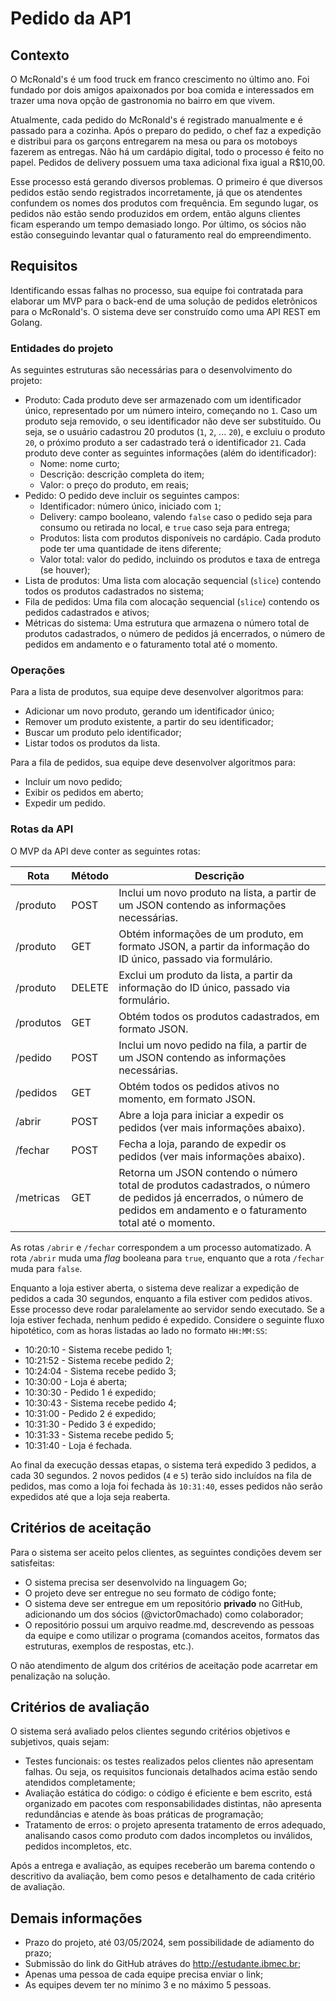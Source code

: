 # Pedido da AP1

## Contexto

O McRonald's é um food truck em franco crescimento no último ano. Foi fundado por dois amigos apaixonados por boa comida e interessados em trazer uma nova opção de gastronomia no bairro em que vivem.

Atualmente, cada pedido do McRonald's é registrado manualmente e é passado para a cozinha. Após o preparo do pedido, o chef faz a expedição e distribui para os garçons entregarem na mesa ou para os motoboys fazerem as entregas. Não há um cardápio digital, todo o processo é feito no papel. Pedidos de delivery possuem uma taxa adicional fixa igual a R$10,00.

Esse processo está gerando diversos problemas. O primeiro é que diversos pedidos estão sendo registrados incorretamente, já que os atendentes confundem os nomes dos produtos com frequência. Em segundo lugar, os pedidos não estão sendo produzidos em ordem, então alguns clientes ficam esperando um tempo demasiado longo. Por último, os sócios não estão conseguindo levantar qual o faturamento real do empreendimento.

## Requisitos

Identificando essas falhas no processo, sua equipe foi contratada para elaborar um MVP para o back-end de uma solução de pedidos eletrônicos para o McRonald's. O sistema deve ser construído como uma API REST em Golang.

### Entidades do projeto

As seguintes estruturas são necessárias para o desenvolvimento do projeto:

* Produto: Cada produto deve ser armazenado com um identificador único, representado por um número inteiro, começando no `1`. Caso um produto seja removido, o seu identificador não deve ser substituído. Ou seja, se o usuário cadastrou 20 produtos (`1`, `2`, ... `20`), e excluiu o produto `20`, o próximo produto a ser cadastrado terá o identificador `21`. Cada produto deve conter as seguintes informações (além do identificador):
    * Nome: nome curto;
    * Descrição: descrição completa do item;
    * Valor: o preço do produto, em reais;
* Pedido: O pedido deve incluir os seguintes campos:
    * Identificador: número único, iniciado com `1`;
    * Delivery: campo booleano, valendo `false` caso o pedido seja para consumo ou retirada no local, e `true` caso seja para entrega;
    * Produtos: lista com produtos disponíveis no cardápio. Cada produto pode ter uma quantidade de itens diferente;
    * Valor total: valor do pedido, incluindo os produtos e taxa de entrega (se houver);
* Lista de produtos: Uma lista com alocação sequencial (`slice`) contendo todos os produtos cadastrados no sistema;
* Fila de pedidos: Uma fila com alocação sequencial (`slice`) contendo os pedidos cadastrados e ativos;
* Métricas do sistema: Uma estrutura que armazena o número total de produtos cadastrados, o número de pedidos já encerrados, o número de pedidos em andamento e o faturamento total até o momento.

### Operações

Para a lista de produtos, sua equipe deve desenvolver algoritmos para:

* Adicionar um novo produto, gerando um identificador único;
* Remover um produto existente, a partir do seu identificador;
* Buscar um produto pelo identificador;
* Listar todos os produtos da lista.

Para a fila de pedidos, sua equipe deve desenvolver algoritmos para:

* Incluir um novo pedido;
* Exibir os pedidos em aberto;
* Expedir um pedido.

### Rotas da API

O MVP da API deve conter as seguintes rotas:

| **Rota**  | **Método** | **Descrição**                                                                                                                                                             |
|-----------|------------|---------------------------------------------------------------------------------------------------------------------------------------------------------------------------|
| /produto  |    POST    | Inclui um novo produto na lista, a partir de um JSON contendo as informações necessárias.                                                                                 |
| /produto  |     GET    | Obtém informações de um produto, em formato JSON, a partir da informação do ID único, passado via formulário.                                                             |
| /produto  |   DELETE   | Exclui um produto da lista, a partir da informação do ID único, passado via formulário.                                                                                   |
| /produtos |     GET    | Obtém todos os produtos cadastrados, em formato JSON.                                                                                                                     |
| /pedido   |    POST    | Inclui um novo pedido na fila, a partir de um JSON contendo as informações necessárias.                                                                                   |
| /pedidos  |     GET    | Obtém todos os pedidos ativos no momento, em formato JSON.                                                                                                                |
| /abrir    |    POST    | Abre a loja para iniciar a expedir os pedidos (ver mais informações abaixo).                                                                                              |
| /fechar   |    POST    | Fecha a loja, parando de expedir os pedidos (ver mais informações abaixo).                                                                                                |
| /metricas |     GET    | Retorna um JSON contendo o número total de produtos cadastrados, o número de pedidos já encerrados, o número de pedidos em andamento e o faturamento total até o momento. |

As rotas `/abrir` e `/fechar` correspondem a um processo automatizado. A rota `/abrir` muda uma _flag_ booleana para `true`, enquanto que a rota `/fechar` muda para `false`.

Enquanto a loja estiver aberta, o sistema deve realizar a expedição de pedidos a cada 30 segundos, enquanto a fila estiver com pedidos ativos. Esse processo deve rodar paralelamente ao servidor sendo executado. Se a loja estiver fechada, nenhum pedido é expedido. Considere o seguinte fluxo hipotético, com as horas listadas ao lado no formato `HH:MM:SS`:

* 10:20:10 - Sistema recebe pedido 1;
* 10:21:52 - Sistema recebe pedido 2;
* 10:24:04 - Sistema recebe pedido 3;
* 10:30:00 - Loja é aberta;
* 10:30:30 - Pedido 1 é expedido;
* 10:30:43 - Sistema recebe pedido 4;
* 10:31:00 - Pedido 2 é expedido;
* 10:31:30 - Pedido 3 é expedido;
* 10:31:33 - Sistema recebe pedido 5;
* 10:31:40 - Loja é fechada.

Ao final da execução dessas etapas, o sistema terá expedido 3 pedidos, a cada 30 segundos. 2 novos pedidos (`4` e `5`) terão sido incluídos na fila de pedidos, mas como a loja foi fechada às `10:31:40`, esses pedidos não serão expedidos até que a loja seja reaberta.

## Critérios de aceitação

Para o sistema ser aceito pelos clientes, as seguintes condições devem ser satisfeitas:

* O sistema precisa ser desenvolvido na linguagem Go;
* O projeto deve ser entregue no seu formato de código fonte;
* O sistema deve ser entregue em um repositório **privado** no GitHub, adicionando um dos sócios (@victor0machado) como colaborador;
* O repositório possui um arquivo readme.md, descrevendo as pessoas da equipe e como utilizar o programa (comandos aceitos, formatos das estruturas, exemplos de respostas, etc.).

O não atendimento de algum dos critérios de aceitação pode acarretar em penalização na solução.

## Critérios de avaliação

O sistema será avaliado pelos clientes segundo critérios objetivos e subjetivos, quais sejam:

* Testes funcionais: os testes realizados pelos clientes não apresentam falhas. Ou seja, os requisitos funcionais detalhados acima estão sendo atendidos completamente;
* Avaliação estática do código: o código é eficiente e bem escrito, está organizado em pacotes com responsabilidades distintas, não apresenta redundâncias e atende às boas práticas de programação;
* Tratamento de erros: o projeto apresenta tratamento de erros adequado, analisando casos como produto com dados incompletos ou inválidos, pedidos incompletos, etc.

Após a entrega e avaliação, as equipes receberão um barema contendo o descritivo da avaliação, bem como pesos e detalhamento de cada critério de avaliação.

## Demais informações

* Prazo do projeto, até 03/05/2024, sem possibilidade de adiamento do prazo;
* Submissão do link do GitHub atráves do http://estudante.ibmec.br;
* Apenas uma pessoa de cada equipe precisa enviar o link;
* As equipes devem ter no mínimo 3 e no máximo 5 pessoas.
